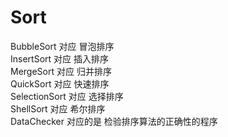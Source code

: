 # Sort
BubbleSort                对应 冒泡排序 <br>
InsertSort                对应 插入排序 <br>
MergeSort                 对应 归并排序 <br>
QuickSort                 对应 快速排序 <br>
SelectionSort             对应 选择排序 <br>
ShellSort                 对应 希尔排序 <br>
DataChecker               对应的是 检验排序算法的正确性的程序 <br>

